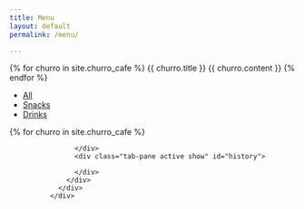 ```yaml
---
title: Menu
layout: default
permalink: /menu/

---
```

{% for churro in site.churro_cafe %}
{{ churro.title }}
{{ churro.content }}
{% endfor %}
<div class="card card-nav-tabs card-plain">
                <div class="card-header card-header-dark">
                  <!-- colors: "header-primary", "header-info", "header-success", "header-warning", "header-danger" -->
                  <div class="nav-tabs-navigation">
                    <div class="nav-tabs-wrapper">
                      <ul class="nav nav-tabs" data-tabs="tabs">
                        <li class="nav-item">
                          <a class="nav-link" href="#home" data-toggle="tab">All</a>
                        </li>
                        <li class="nav-item">
                          <a class="nav-link" href="#updates" data-toggle="tab">Snacks<div class="ripple-container"></div></a>
                        </li>
                        <li class="nav-item">
                          <a class="nav-link active show" href="#history" data-toggle="tab">Drinks<div class="ripple-container"></div></a>
                        </li>
                      </ul>
                    </div>
                  </div>
                </div>
                <div class="card-body ">
                  <div class="tab-content text-center">
                    <div class="tab-pane" id="home">
                        {% for churro in site.churro_cafe %}
                    </div>
                    <div class="tab-pane" id="updates">

                    </div>
                    <div class="tab-pane active show" id="history">

                    </div>
                  </div>
                </div>
              </div>
